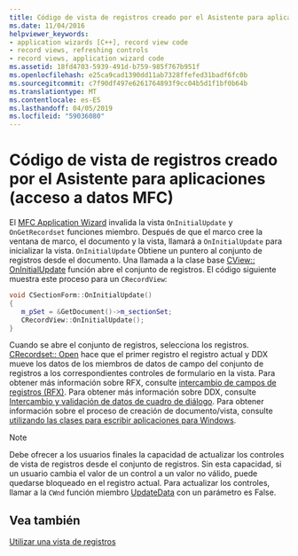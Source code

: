 ```yaml
---
title: Código de vista de registros creado por el Asistente para aplicaciones (acceso a datos MFC)
ms.date: 11/04/2016
helpviewer_keywords:
- application wizards [C++], record view code
- record views, refreshing controls
- record views, application wizard code
ms.assetid: 18fd4703-5939-491d-b759-985f767b951f
ms.openlocfilehash: e25ca9cad1390dd11ab7328ffefed31badf6fc0b
ms.sourcegitcommit: c7f90df497e6261764893f9cc04b5d1f1bf0b64b
ms.translationtype: MT
ms.contentlocale: es-ES
ms.lasthandoff: 04/05/2019
ms.locfileid: "59036080"
---
```

# <a name="record-view-code-created-by-application-wizard--mfc-data-access"></a>Código de vista de registros creado por el Asistente para aplicaciones (acceso a datos MFC)

El [MFC Application Wizard](../mfc/reference/database-support-mfc-application-wizard.md) invalida la vista `OnInitialUpdate` y `OnGetRecordset` funciones miembro. Después de que el marco cree la ventana de marco, el documento y la vista, llamará a `OnInitialUpdate` para inicializar la vista. `OnInitialUpdate` Obtiene un puntero al conjunto de registros desde el documento. Una llamada a la clase base [CView:: OnInitialUpdate](../mfc/reference/cview-class.md#oninitialupdate) función abre el conjunto de registros. El código siguiente muestra este proceso para un `CRecordView`:

```cpp
void CSectionForm::OnInitialUpdate()
{
   m_pSet = &GetDocument()->m_sectionSet;
   CRecordView::OnInitialUpdate();
}
```

Cuando se abre el conjunto de registros, selecciona los registros. [CRecordset:: Open](../mfc/reference/crecordset-class.md#open) hace que el primer registro el registro actual y DDX mueve los datos de los miembros de datos de campo del conjunto de registros a los correspondientes controles de formulario en la vista. Para obtener más información sobre RFX, consulte [intercambio de campos de registros (RFX)](../data/odbc/record-field-exchange-rfx.md). Para obtener más información sobre DDX, consulte [Intercambio y validación de datos de cuadro de diálogo](../mfc/dialog-data-exchange-and-validation.md). Para obtener información sobre el proceso de creación de documento/vista, consulte [utilizando las clases para escribir aplicaciones para Windows](../mfc/using-the-classes-to-write-applications-for-windows.md).

> [!NOTE]
>  Debe ofrecer a los usuarios finales la capacidad de actualizar los controles de vista de registros desde el conjunto de registros. Sin esta capacidad, si un usuario cambia el valor de un control a un valor no válido, puede quedarse bloqueado en el registro actual. Para actualizar los controles, llamar a la `CWnd` función miembro [UpdateData](../mfc/reference/cwnd-class.md#updatedata) con un parámetro es False.

## <a name="see-also"></a>Vea también

[Utilizar una vista de registros](../data/using-a-record-view-mfc-data-access.md)